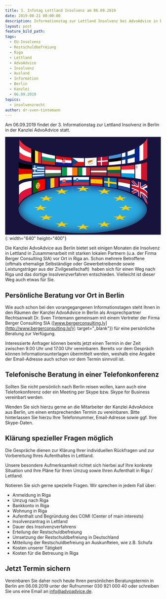 ```yaml
---
title: 3. Infotag Lettland Insolvenz am 06.09.2019
date: 2019-08-21 00:00:00
description: Informationstag zur Lettland Insolvenz bei AdvoAdvice in Berlin am 06.09.2019
layout: post
feature_bild_path:
tags:
  - EU-Insolvenz
  - Restschuldbefreiung
  - Riga
  - Lettland
  - AdvoAdvice
  - Insolvenz
  - Ausland
  - Information
  - Berlin
  - Kanzlei
  - 06.09.2019
topics:
  - insolvenzrecht
author: dr-sven-tintemann
---
```


Am 06.09.2019 findet der 3. Informationstag zur Lettland Insolvenz in Berlin in der Kanzlei AdvoAdvice statt.

![Europäische Union - Pixabay](/uploads/european-union-1328256-640-1.png "Information über EU-Insolvenz in Lettland"){: width="640" height="400"}

Die Kanzlei AdvoAdvice aus Berlin bietet seit einigen Monaten die Insolvenz in Lettland in Zusammenarbeit mit starken lokalen Partnern (u.a. der Firma Berger Consulting SIA) vor Ort in Riga an. Schon mehrere Betroffene (oftmals ehemalige Selbst&auml;ndige oder Gewerbetreibende sowie Leistungstr&auml;ger aus der Zivilgesellschaft) &nbsp;haben sich f&uuml;r einen Weg nach Riga und das dortige Insolvenzverfahren entschieden. Vielleicht ist dieser Weg auch etwas f&uuml;r Sie.

## Persönliche Beratung vor Ort in Berlin

Wie auch schon bei den vorangegangenen Informationstagen steht Ihnen in den R&auml;umen der Kanzlei AdvoAdvice in Berlin als Ansprechpartner Rechtsanwalt Dr. Sven Tintemann gemeinsam mit einem Vertreter der Firma Berger Consulting SIA ([www.bergerconsulting.lv](http://www.bergerconsulting.lv/){: target="_blank"}) f&uuml;r eine persönliche Beratung zur Verf&uuml;gung.

Interessierte Anfrager können bereits jetzt einen Termin in der Zeit zwischen 9.00 Uhr und 17.00 Uhr vereinbaren. Bereits vor dem Gespr&auml;ch können Informationsunterlagen &uuml;bermittelt werden, weshalb eine Angabe der Email-Adresse auch schon vor dem Termin sinnvoll ist.

## Telefonische Beratung in einer Telefonkonferenz

Sollten Sie nicht persönlich nach Berlin reisen wollen, kann auch eine Telefonkonferenz oder ein Meeting per Skype bzw. Skype for Business vereinbart werden.

Wenden Sie sich hierzu gerne an die Mitarbeiter der Kanzlei AdvoAdvice aus Berlin, um einen entsprechenden Termin zu vereinbaren. Bitte hinterlassen Sie hierzu Ihre Telefonnummer, Email-Adresse sowie ggf. Ihre Skype-Daten.

## Kl&auml;rung spezieller Fragen möglich

Die Gespr&auml;che dienen zur Kl&auml;rung Ihrer individuellen R&uuml;ckfragen und zur Vorbereitung Ihres Aufenthaltes in Lettland.

Unsere besondere Aufmerksamkeit richtet sich hierbei auf Ihre konkrete Situation und Ihre Pl&auml;ne f&uuml;r Ihren Umzug sowie Ihren Aufenthalt in Riga / Lettland.

Notieren Sie sich gerne spezielle Fragen. Wir sprechen in jedem Fall &uuml;ber:

* Anmeldung in Riga
* Umzug nach Riga
* Bankkonto in Riga
* Wohnung in Riga
* Aufenthalt und Begr&uuml;ndung des COMI (Center of main interests)
* Insolvenzantrag in Lettland
* Dauer des Insolvenzverfahrens
* Erteilung der Restschuldbefreiung
* Umsetzung der Restschuldbefreiung in Deutschland
* Mitteilung der Restschuldbefreiung an Auskunfteien, wie z.B. Schufa
* Kosten unserer T&auml;tigkeit
* Kosten f&uuml;r die Betreuung in Riga

## Jetzt Termin sichern

Vereinbaren Sie daher noch heute Ihren persönlichen Beratungstermin in Berlin am 06.09.2019 unter der Rufnummer 030 921 000 40 oder schreiben Sie uns eine Email an info@advoadvice.de.